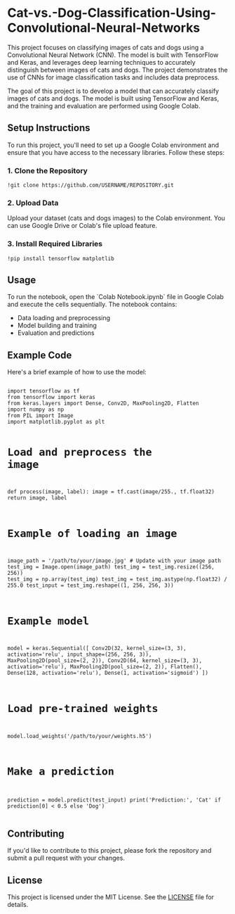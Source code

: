 # Cat-vs.-Dog-Classification-Using-Convolutional-Neural-Networks
This project focuses on classifying images of cats and dogs using a Convolutional Neural Network (CNN). The model is built with TensorFlow and Keras, and leverages deep learning techniques to accurately distinguish between images of cats and dogs. The project demonstrates the use of CNNs for image classification tasks and includes data preprocess.


<!DOCTYPE html>
<html lang="en">
<head>
    <meta charset="UTF-8">
    <meta name="viewport" content="width=device-width, initial-scale=1.0">
</head>
<body>
    <p>The goal of this project is to develop a model that can accurately classify images of cats and dogs. The model is built using TensorFlow and Keras, and the training and evaluation are performed using Google Colab.</p>
    <h2>Setup Instructions</h2>
    <p>To run this project, you'll need to set up a Google Colab environment and ensure that you have access to the necessary libraries. Follow these steps:</p>
    <h3>1. Clone the Repository</h3>
    <pre><code>!git clone https://github.com/USERNAME/REPOSITORY.git</code></pre>
    <h3>2. Upload Data</h3>
    <p>Upload your dataset (cats and dogs images) to the Colab environment. You can use Google Drive or Colab's file upload feature.</p>
    <h3>3. Install Required Libraries</h3>
    <pre><code>!pip install tensorflow matplotlib</code></pre>
    <h2>Usage</h2>
    <p>To run the notebook, open the `Colab Notebook.ipynb` file in Google Colab and execute the cells sequentially. The notebook contains:</p>
    <ul>
        <li>Data loading and preprocessing</li>
        <li>Model building and training</li>
        <li>Evaluation and predictions</li>
    </ul>
    <h2>Example Code</h2>
    <p>Here's a brief example of how to use the model:</p>
    <pre><code>
import tensorflow as tf
from tensorflow import keras
from keras.layers import Dense, Conv2D, MaxPooling2D, Flatten
import numpy as np
from PIL import Image
import matplotlib.pyplot as plt

# Load and preprocess the image
def process(image, label):
    image = tf.cast(image/255., tf.float32)
    return image, label

# Example of loading an image
image_path = '/path/to/your/image.jpg'  # Update with your image path
test_img = Image.open(image_path)
test_img = test_img.resize((256, 256))
test_img = np.array(test_img)
test_img = test_img.astype(np.float32) / 255.0
test_input = test_img.reshape((1, 256, 256, 3))

# Example model
model = keras.Sequential([
    Conv2D(32, kernel_size=(3, 3), activation='relu', input_shape=(256, 256, 3)),
    MaxPooling2D(pool_size=(2, 2)),
    Conv2D(64, kernel_size=(3, 3), activation='relu'),
    MaxPooling2D(pool_size=(2, 2)),
    Flatten(),
    Dense(128, activation='relu'),
    Dense(1, activation='sigmoid')
])

# Load pre-trained weights
model.load_weights('/path/to/your/weights.h5')

# Make a prediction
prediction = model.predict(test_input)
print('Prediction:', 'Cat' if prediction[0] < 0.5 else 'Dog')
    </code></pre>
    <h2>Contributing</h2>
    <p>If you'd like to contribute to this project, please fork the repository and submit a pull request with your changes.</p>
    <h2>License</h2>
    <p>This project is licensed under the MIT License. See the <a href="LICENSE">LICENSE</a> file for details.</p>
</body>
</html>
